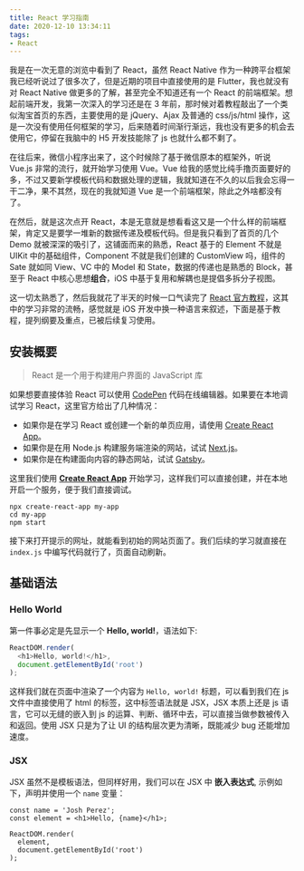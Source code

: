 ```yaml
---
title: React 学习指南
date: 2020-12-10 13:34:11
tags:
- React
---
```


我是在一次无意的浏览中看到了 React，虽然 React Native 作为一种跨平台框架我已经听说过了很多次了，但是近期的项目中直接使用的是 Flutter，我也就没有对 React Native 做更多的了解，甚至完全不知道还有一个 React 的前端框架。想起前端开发，我第一次深入的学习还是在 3 年前，那时候对着教程敲出了一个类似淘宝首页的东西，主要使用的是 jQuery、Ajax 及普通的 css/js/html 操作，这是一次没有使用任何框架的学习，后来随着时间渐行渐远，我也没有更多的机会去使用它，停留在我脑中的 H5 开发技能除了 js 也就什么都不剩了。

在往后来，微信小程序出来了，这个时候除了基于微信原本的框架外，听说 Vue.js 非常的流行，就开始学习使用 Vue。Vue 给我的感觉比纯手撸页面要好的多，不过又要新学模板代码和数据处理的逻辑，我就知道在不久的以后我会忘得一干二净，果不其然，现在的我就知道 Vue 是一个前端框架，除此之外啥都没有了。

在然后，就是这次点开 React，本是无意就是想看看这又是一个什么样的前端框架，肯定又是要学一堆新的数据传递及模板代码。但是我只看到了首页的几个 Demo 就被深深的吸引了，这铺面而来的熟悉，React 基于的 Element 不就是 UIKit 中的基础组件，Component 不就是我们创建的 CustomView 吗，组件的 Sate 就如同 View、VC 中的 Model 和 State，数据的传递也是熟悉的 Block，甚至于 React 中核心思想**组合**，iOS 中基于复用和解耦也是提倡多拆分子视图。

这一切太熟悉了，然后我就花了半天的时候一口气读完了 [React 官方教程](https://zh-hans.reactjs.org/docs/hello-world.html)，这其中的学习非常的流畅，感觉就是 iOS 开发中换一种语言来叙述，下面是基于教程，提列纲要及重点，已被后续复习使用。


##  安装概要

> React 是一个用于构建用户界面的 JavaScript 库

如果想要直接体验 React 可以使用 [CodePen](https://codepen.io/pen?&editors=0010) 代码在线编辑器。如果要在本地调试学习 React，这里官方给出了几种情况：

- 如果你是在学习 React 或创建一个新的单页应用，请使用 [Create React App]()。
- 如果你是在用 Node.js 构建服务端渲染的网站，试试 [Next.js](https://nextjs.org/)。
- 如果你是在构建面向内容的静态网站，试试 [Gatsby](https://www.gatsbyjs.com/)。

这里我们使用 **[Create React App](https://github.com/facebook/create-react-app)** 开始学习，这样我们可以直接创建，并在本地开启一个服务，便于我们直接调试。

```
npx create-react-app my-app
cd my-app
npm start
```

接下来打开提示的网址，就能看到初始的网站页面了。我们后续的学习就直接在 `index.js` 中编写代码就行了，页面自动刷新。

## 基础语法

### Hello World
第一件事必定是先显示一个 **Hello, world!**，语法如下:

```js
ReactDOM.render(
  <h1>Hello, world!</h1>,
  document.getElementById('root')
);
```
这样我们就在页面中渲染了一个内容为 `Hello, world!` 标题，可以看到我们在 js 文件中直接使用了 html 的标签，这中标签语法就是 JSX，JSX 本质上还是 js 语言，它可以无缝的嵌入到 js 的运算、判断、循环中去，可以直接当做参数被传入和返回。使用 JSX 只是为了让 UI 的结构层次更为清晰，既能减少 bug 还能增加速度。

### JSX

JSX 虽然不是模板语法，但同样好用，我们可以在 JSX 中 **嵌入表达式**, 示例如下，声明并使用一个 `name` 变量：

```
const name = 'Josh Perez';
const element = <h1>Hello, {name}</h1>;

ReactDOM.render(
  element,
  document.getElementById('root')
);
```


